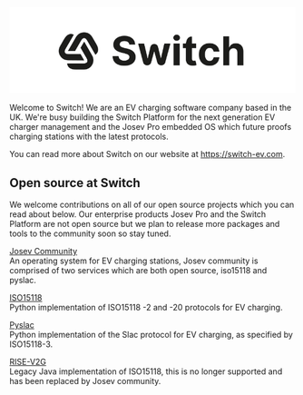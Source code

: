 ![Switch Logo](resources/switch_logo.svg)

Welcome to Switch! We are an EV charging software company based in the UK. We're busy building the Switch Platform for the next generation EV charger management and the Josev Pro embedded OS which future proofs charging stations with the latest protocols.

You can read more about Switch on our website at https://switch-ev.com.


## Open source at Switch

We welcome contributions on all of our open source projects which you can read about below. Our enterprise products Josev Pro and the Switch Platform are not open source but we plan to release more packages and tools to the community soon so stay tuned.

[Josev Community](https://github.com/SwitchEV/josev)  
An operating system for EV charging stations, Josev community is comprised of two services which are both open source, iso15118 and pyslac.

[ISO15118](https://github.com/SwitchEV/iso15118)  
Python implementation of ISO15118 -2 and -20 protocols for EV charging.

[Pyslac](https://github.com/SwitchEV/pyslac)  
Python implementation of the Slac protocol for EV charging, as specified by ISO15118-3.

[RISE-V2G](https://github.com/SwitchEV/RISE-V2G)  
Legacy Java implementation of ISO15118, this is no longer supported and has been replaced by Josev community.